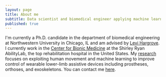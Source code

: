 ```yaml
---
layout: page
title: About me
subtitle: Data scientist and biomedical engineer applying machine learning to solve real-world problems in rehabilitation and beyond.
published: true
---
```


I'm currently a Ph.D. candidate in the department of biomedical engineering at Northwestern University in Chicago, IL and am advised by [Levi Hargrove](https://www.sralab.org/researchers/levi-hargrove-phd). I currently work in the [Center for Bionic Medicine](https://www.sralab.org/research/labs/center-bionic-medicine) at the Shirley Ryan AbilityLab, the top rehabilitation hospital in the United States. My [research](https://blair-hu.github.io/projects/) focuses on exploiting human movement and machine learning to improve control of wearable lower-limb assistive devices including prostheses, orthoses, and exoskeletons. You can contact me [here](mailto:blairhhu@gmail.com).
